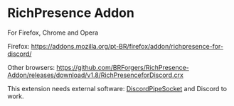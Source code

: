 # RichPresence Addon
For Firefox, Chrome and Opera


Firefox: https://addons.mozilla.org/pt-BR/firefox/addon/richpresence-for-discord/

Other browsers: https://github.com/BRForgers/RichPresence-Addon/releases/download/v1.8/RichPresenceforDiscord.crx

This extension needs external software: [DiscordPipeSocket](https://outgoing.prod.mozaws.net/v1/fb69531eb3001e454d3810f5e50b2fc7da5648becc35f4556a9f531e05849bf7/https%3A//cdn.discordapp.com/attachments/326902255401959424/556257554754175018/dps-fat-1.0.jar) and Discord to work.
